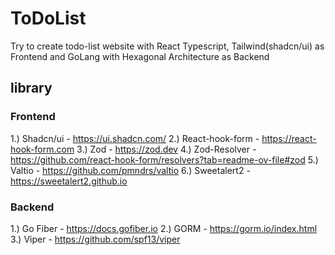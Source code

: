 # ToDoList
Try to create todo-list website with React Typescript, Tailwind(shadcn/ui) as Frontend and GoLang with Hexagonal Architecture as Backend

## library
### Frontend
1.) Shadcn/ui - https://ui.shadcn.com/
2.) React-hook-form - https://react-hook-form.com
3.) Zod - https://zod.dev
4.) Zod-Resolver - https://github.com/react-hook-form/resolvers?tab=readme-ov-file#zod
5.) Valtio - https://github.com/pmndrs/valtio
6.) Sweetalert2 - https://sweetalert2.github.io

### Backend
1.) Go Fiber - https://docs.gofiber.io
2.) GORM - https://gorm.io/index.html
3.) Viper - https://github.com/spf13/viper
